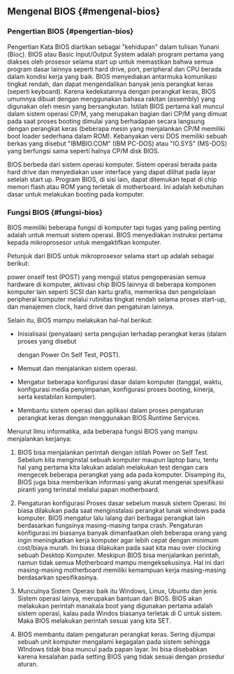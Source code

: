 ## Mengenal BIOS {#mengenal-bios}

### Pengertian BIOS {#pengertian-bios}

Pengertian Kata BIOS diartikan sebagai &quot;kehidupan&quot; dalam tulisan Yunani (Βίος). BIOS atau Basic Input/Output System adalah program pertama yang diakses oleh prosesor selama start up untuk memastikan bahwa semua program dasar lainnya seperti hard drive, port, peripheral dan CPU berada dalam kondisi kerja yang baik. BIOS menyediakan antarmuka komunikasi tingkat rendah, dan dapat mengendalikan banyak jenis perangkat keras (seperti keyboard). Karena kedekatannya dengan perangkat keras, BIOS umumnya dibuat dengan menggunakan bahasa rakitan (assembly) yang digunakan oleh mesin yang bersangkutan. Istilah BIOS pertama kali muncul dalam sistem operasi CP/M, yang merupakan bagian dari CP/M yang dimuat pada saat proses booting dimulai yang berhadapan secara langsung dengan perangkat keras (beberapa mesin yang menjalankan CP/M memiliki boot loader sederhana dalam ROM). Kebanyakan versi DOS memiliki sebuah berkas yang disebut &quot;IBMBIO.COM&quot; (IBM PC-DOS) atau &quot;IO.SYS&quot; (MS-DOS) yang berfungsi sama seperti halnya CP/M disk BIOS.

BIOS berbeda dari sistem operasi komputer. Sistem operasi berada pada hard drive dan menyediakan user interface yang dapat dilihat pada layar setelah start up. Program BIOS, di sisi lain, dapat ditemukan tepat di chip memori flash atau ROM yang terletak di motherboard. Ini adalah kebutuhan dasar untuk melakukan booting pada komputer.

### Fungsi BIOS {#fungsi-bios}

BIOS memiliki beberapa fungsi di komputer tapi tugas yang paling penting adalah untuk memuat sistem operasi. BIOS menyediakan instruksi pertama kepada mikroprosesor untuk mengaktifkan komputer.

Petunjuk dari BIOS untuk mikroprosesor selama start up adalah sebagai berikut:

power onself test (POST) yang menguji status pengoperasian semua hardware di komputer, aktivasi chip BIOS lainnya di beberapa komponen komputer lain seperti SCSI dan kartu grafis, memeriksa dan pengelolaan peripheral komputer melalui rutinitas tingkat rendah selama proses start-up, dan manajemen clock, hard drive dan pengaturan lainnya.

Selain itu, BIOS mampu melakukan hal-hal berikut:

*   Inisialisasi (penyalaan) serta pengujian terhadap perangkat keras (dalam proses yang disebut

    dengan Power On Self Test, POST).

*   Memuat dan menjalankan sistem operasi.

*   Mengatur beberapa konfigurasi dasar dalam komputer (tanggal, waktu, konfigurasi media penyimpanan, konfigurasi proses booting, kinerja, serta kestabilan komputer).

*   Membantu sistem operasi dan aplikasi dalam proses pengaturan perangkat keras dengan menggunakan BIOS Runtime Services.

Menurut Ilmu informatika, ada beberapa fungsi BIOS yang mampu menjalankan kerjanya:

1.  BIOS bisa menjalankan perintah dengan istilah Power on Self Test. Sebelum kita menginstal sebuah komputer maupun laptop baru, tentu hal yang pertama kita lakukan adalah melakukan test dengan cara mengecek beberapa perangkat yang ada pada komputer. Disamping itu, BIOS juga bisa memberikan informasi yang akurat mengenai spesifikasi piranti yang terinstal melalui papan motherboard.

2.  Pengaturan konfigurasi Proses dasar sebelum masuk sistem Operasi. Ini biasa dilakukan pada saat menginstalasi perangkat lunak windows pada komputer. BIOS mengatur lalu lalang dari berbagai perangkat lain berdasarkan fungsinya masing-masing tanpa crash. Pengaturan konfigurasi ini biasanya banyak dimanfaatkan oleh beberapa orang yang ingin meningkatkan kerja komputer agar lebih cepat dengan minimum cost/biaya murah. Ini biasa dilakukan pada saat kita mau over clocking sebuah Desktop Komputer. Meskipun BIOS bisa menjalankan perintah, namun tidak semua Motherboard mampu mengeksekusinya. Hal ini dari masing-masing motherboard memiliki kemampuan kerja masing-masing berdasarkan spesifikasinya.

3.  Munculnya Sistem Operasi baik itu Windows, Linux, Ubuntu dan jenis Sistem operasi lainya, merupakan bantuan dari BIOS. BIOS akan melakukan perintah manakala boot yang digunakan pertama adalah sistem operasi, kalau pada Windos biasanya terletak di C untuk sistem. Maka BIOS melakukan perintah sesuai yang kita SET.

4.  BIOS membantu dalam pengaturan perangkat keras. Sering dijumpai sebuah unit komputer mengalami kegagalan pada sistem sehingga WIndows tidak bisa muncul pada papan layar. Ini bisa disebabkan karena kesalahan pada setting BIOS yang tidak sesuai dengan prosedur aturan.